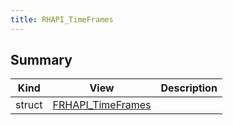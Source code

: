 ```yaml
---
title: RHAPI_TimeFrames
---
```


## Summary
| Kind | View | Description |
|------|------|-------------|
|struct|[FRHAPI_TimeFrames](/unreal-plugins/all/structfrhapi__timeframes/#structFRHAPI__TimeFrames)||
